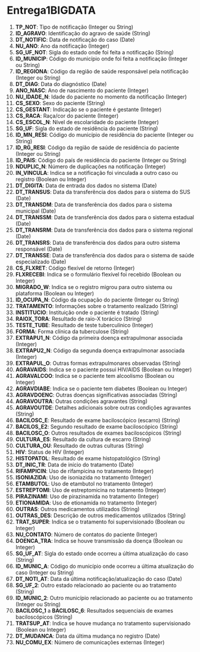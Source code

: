 # Entrega1BIGDATA

1. **TP_NOT**: Tipo de notificação (Integer ou String)
2. **ID_AGRAVO**: Identificação do agravo de saúde (String)
3. **DT_NOTIFIC**: Data de notificação do caso (Date)
4. **NU_ANO**: Ano da notificação (Integer)
5. **SG_UF_NOT**: Sigla do estado onde foi feita a notificação (String)
6. **ID_MUNICIP**: Código do município onde foi feita a notificação (Integer ou String)
7. **ID_REGIONA**: Código da região de saúde responsável pela notificação (Integer ou String)
8. **DT_DIAG**: Data do diagnóstico (Date)
9. **ANO_NASC**: Ano de nascimento do paciente (Integer)
10. **NU_IDADE_N**: Idade do paciente no momento da notificação (Integer)
11. **CS_SEXO**: Sexo do paciente (String)
12. **CS_GESTANT**: Indicação se o paciente é gestante (Integer)
13. **CS_RACA**: Raça/cor do paciente (Integer)
14. **CS_ESCOL_N**: Nível de escolaridade do paciente (Integer)
15. **SG_UF**: Sigla do estado de residência do paciente (String)
16. **ID_MN_RESI**: Código do município de residência do paciente (Integer ou String)
17. **ID_RG_RESI**: Código da região de saúde de residência do paciente (Integer ou String)
18. **ID_PAIS**: Código do país de residência do paciente (Integer ou String)
19. **NDUPLIC_N**: Número de duplicações na notificação (Integer)
20. **IN_VINCULA**: Indica se a notificação foi vinculada a outro caso ou registro (Boolean ou Integer)
21. **DT_DIGITA**: Data de entrada dos dados no sistema (Date)
22. **DT_TRANSUS**: Data da transferência dos dados para o sistema do SUS (Date)
23. **DT_TRANSDM**: Data de transferência dos dados para o sistema municipal (Date)
24. **DT_TRANSSM**: Data de transferência dos dados para o sistema estadual (Date)
25. **DT_TRANSRM**: Data de transferência dos dados para o sistema regional (Date)
26. **DT_TRANSRS**: Data de transferência dos dados para outro sistema responsável (Date)
27. **DT_TRANSSE**: Data de transferência dos dados para o sistema de saúde especializado (Date)
28. **CS_FLXRET**: Código flexível de retorno (Integer)
29. **FLXRECEBI**: Indica se o formulário flexível foi recebido (Boolean ou Integer)
30. **MIGRADO_W**: Indica se o registro migrou para outro sistema ou plataforma (Boolean ou Integer)
31. **ID_OCUPA_N**: Código da ocupação do paciente (Integer ou String)
32. **TRATAMENTO**: Informações sobre o tratamento realizado (String)
33. **INSTITUCIO**: Instituição onde o paciente é tratado (String)
34. **RAIOX_TORA**: Resultado de raio-X torácico (String)
35. **TESTE_TUBE**: Resultado de teste tuberculínico (Integer)
36. **FORMA**: Forma clínica da tuberculose (String)
37. **EXTRAPU1_N**: Código da primeira doença extrapulmonar associada (Integer)
38. **EXTRAPU2_N**: Código da segunda doença extrapulmonar associada (Integer)
39. **EXTRAPUL_O**: Outras formas extrapulmonares observadas (String)
40. **AGRAVAIDS**: Indica se o paciente possui HIV/AIDS (Boolean ou Integer)
41. **AGRAVALCOO**: Indica se o paciente tem alcoolismo (Boolean ou Integer)
42. **AGRAVDIABE**: Indica se o paciente tem diabetes (Boolean ou Integer)
43. **AGRAVDOENC**: Outras doenças significativas associadas (String)
44. **AGRAVOUTRA**: Outras condições agravantes (String)
45. **AGRAVOUTDE**: Detalhes adicionais sobre outras condições agravantes (String)
46. **BACILOSC_E**: Resultado de exame baciloscópico (escarro) (String)
47. **BACILOS_E2**: Segundo resultado de exame baciloscópico (String)
48. **BACILOSC_O**: Outros resultados de exames baciloscópicos (String)
49. **CULTURA_ES**: Resultado da cultura de escarro (String)
50. **CULTURA_OU**: Resultado de outras culturas (String)
51. **HIV**: Status de HIV (Integer)
52. **HISTOPATOL**: Resultado de exame histopatológico (String)
53. **DT_INIC_TR**: Data de início do tratamento (Date)
54. **RIFAMPICIN**: Uso de rifampicina no tratamento (Integer)
55. **ISONIAZIDA**: Uso de isoniazida no tratamento (Integer)
56. **ETAMBUTOL**: Uso de etambutol no tratamento (Integer)
57. **ESTREPTOMI**: Uso de estreptomicina no tratamento (Integer)
58. **PIRAZINAMI**: Uso de pirazinamida no tratamento (Integer)
59. **ETIONAMIDA**: Uso de etionamida no tratamento (Integer)
60. **OUTRAS**: Outros medicamentos utilizados (String)
61. **OUTRAS_DES**: Descrição de outros medicamentos utilizados (String)
62. **TRAT_SUPER**: Indica se o tratamento foi supervisionado (Boolean ou Integer)
63. **NU_CONTATO**: Número de contatos do paciente (Integer)
64. **DOENCA_TRA**: Indica se houve transmissão da doença (Boolean ou Integer)
65. **SG_UF_AT**: Sigla do estado onde ocorreu a última atualização do caso (String)
66. **ID_MUNIC_A**: Código do município onde ocorreu a última atualização do caso (Integer ou String)
67. **DT_NOTI_AT**: Data da última notificação/atualização do caso (Date)
68. **SG_UF_2**: Outro estado relacionado ao paciente ou ao tratamento (String)
69. **ID_MUNIC_2**: Outro município relacionado ao paciente ou ao tratamento (Integer ou String)
70. **BACILOSC_1** a **BACILOSC_6**: Resultados sequenciais de exames baciloscópicos (String)
71. **TRATSUP_AT**: Indica se houve mudança no tratamento supervisionado (Boolean ou Integer)
72. **DT_MUDANCA**: Data da última mudança no registro (Date)
73. **NU_COMU_EX**: Número de comunicações externas (Integer)
